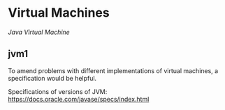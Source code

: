 # Virtual Machines

*Java Virtual Machine*


## jvm1

To amend problems with different implementations of virtual machines,
a specification would be helpful.

Specifications of versions of JVM:
https://docs.oracle.com/javase/specs/index.html
